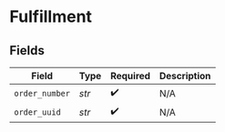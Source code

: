 # Fulfillment


## Fields

| Field              | Type               | Required           | Description        |
| ------------------ | ------------------ | ------------------ | ------------------ |
| `order_number`     | *str*              | :heavy_check_mark: | N/A                |
| `order_uuid`       | *str*              | :heavy_check_mark: | N/A                |